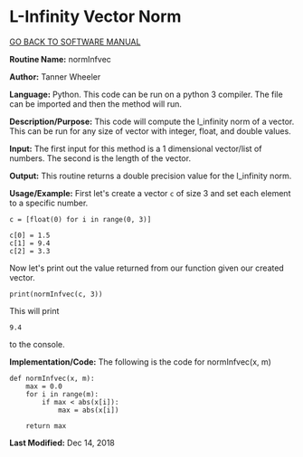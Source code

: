 # L-Infinity Vector Norm

[GO BACK TO SOFTWARE MANUAL](https://tannerwheeler.github.io/math4610/softwareManual/softwareManual)

**Routine Name:** normInfvec

**Author:** Tanner Wheeler

**Language:** Python. This code can be run on a python 3 compiler. The file can be imported and then the method will run.

**Description/Purpose:** This code will compute the l_infinity norm of a vector. This can be run for any size of vector with integer, float, and double values.

**Input:** The first input for this method is a 1 dimensional vector/list of numbers.  The second is the length of the vector.

**Output:** This routine returns a double precision value for the l_infinity norm.

**Usage/Example:**
First let's create a vector `c` of size 3 and set each element to a specific number.
```
c = [float(0) for i in range(0, 3)]

c[0] = 1.5
c[1] = 9.4
c[2] = 3.3
```
Now let's print out the value returned from our function given our created vector.
```
print(normInfvec(c, 3))
```
This will print
```
9.4
```
to the console.


**Implementation/Code:** The following is the code for normInfvec(x, m)
```
def normInfvec(x, m):
    max = 0.0
    for i in range(m):
        if max < abs(x[i]):
            max = abs(x[i])
            
    return max
```

**Last Modified:** Dec 14, 2018


